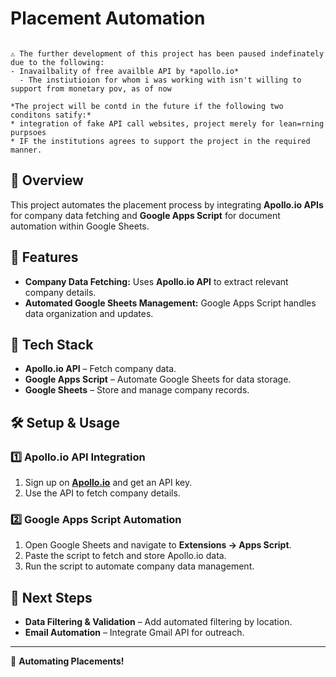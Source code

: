 # Placement Automation

```

⚠️ The further development of this project has been paused indefinately due to the following:
- Inavailbality of free availble API by *apollo.io*
  - The instiutioion for whom i was working with isn't willing to support from monetary pov, as of now

*The project will be contd in the future if the following two conditons satify:*
* integration of fake API call websites, project merely for lean=rning purpsoes
* IF the institutions agrees to support the project in the required manner.
```

## 📌 Overview
This project automates the placement process by integrating **Apollo.io APIs** for company data fetching and **Google Apps Script** for document automation within Google Sheets.

## 🚀 Features
- **Company Data Fetching:** Uses **Apollo.io API** to extract relevant company details.
- **Automated Google Sheets Management:** Google Apps Script handles data organization and updates.

## 🔧 Tech Stack
- **Apollo.io API** – Fetch company data.
- **Google Apps Script** – Automate Google Sheets for data storage.
- **Google Sheets** – Store and manage company records.

## 🛠️ Setup & Usage
### 1️⃣ **Apollo.io API Integration**
1. Sign up on **[Apollo.io](https://www.apollo.io/)** and get an API key.
2. Use the API to fetch company details.

### 2️⃣ **Google Apps Script Automation**
1. Open Google Sheets and navigate to **Extensions → Apps Script**.
2. Paste the script to fetch and store Apollo.io data.
3. Run the script to automate company data management.

## 📌 Next Steps
- **Data Filtering & Validation** – Add automated filtering by location.
- **Email Automation** – Integrate Gmail API for outreach.

---
🚀 **Automating Placements!**
